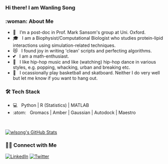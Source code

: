 ### Hi there! I am Wanling Song 

<h3>:woman: About Me </h3>

- :office: &nbsp; I’m a post-doc in Prof. Mark Sansom's group at Uni. Oxford. 
- :mortar_board: &nbsp; I am a Biophysist/Computational Biologist who studies protein-lipid interactions using simulation-related techniques. 
- :heart_eyes_cat: &nbsp; I found joy in writing 'clean' scripts and perfecting algorithms. 
- :two_hearts: &nbsp; I am a math-enthusiast. 
- :kiss: &nbsp; I like hip-hop music and like (watching) hip-hop dance in various styles, e.g. popping, whacking, urban and breaking etc. 
- :basketball: &nbsp; I ocassionally play basketball and skatboard. Neither I do very well but let me know if you want to hang out. 

<h3>🛠 Tech Stack</h3>

- 💻 &nbsp; Python | R (Statistics) | MATLAB
- :atom: &nbsp; Gromacs | Amber | Gaussian | Autodock | Maestro

<br/>

[![wlsong's GitHub Stats](https://github-readme-stats.vercel.app/api?username=wlsong&show_icons=true)](https://github.com/wlsong)


<h3> 🤝🏻 Connect with Me </h3>

<a href="https://www.linkedin.com/in/wanling-song-11bb73197/"><img alt="LinkedIn" src="https://img.shields.io/badge/LinkedIn-Wanling%20Song-blue?style=flat-square&logo=linkedin"></a>
<a href="https://www.twitter.com/Linda_hello/"><img alt="Twitter" src="https://img.shields.io/badge/Twitter-Wanling%20Song-blue?style=flat-square&logo=twitter"></a>
